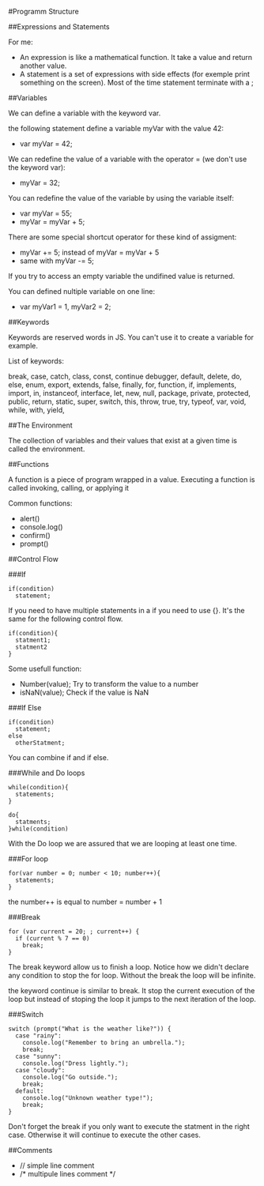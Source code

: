 #Programm Structure

##Expressions and Statements

For me:

* An expression is like a mathematical function. It take a value and return another value.
* A statement is a set of expressions with side effects (for exemple print
  something on the screen). Most of the time statement terminate with
  a ;

##Variables

We can define a variable with the keyword var.

the following statement define a variable myVar with the value 42:

* var myVar = 42;

We can redefine the value of a variable with the operator = (we don't
use the keyword var):

* myVar = 32;

You can redefine the value of the variable by using the variable
itself:

* var myVar = 55;
* myVar = myVar + 5;

There are some special shortcut operator for these kind of assigment:

* myVar += 5; instead of myVar = myVar + 5
* same with myVar -= 5;

If you try to access an empty variable the undifined value is
returned.

You can defined nultiple variable on one line:

* var myVar1 = 1, myVar2 = 2;

##Keywords

Keywords are reserved words in JS. You can't use it to create a
variable for example.

List of keywords:

break, case, catch, class, const, continue debugger,
default, delete, do, else, enum, export, extends, false,
finally, for, function, if, implements, import, in,
instanceof, interface, let, new, null, package, private,
protected, public, return, static, super, switch, this,
throw, true, try, typeof, var, void, while, with, yield,

##The Environment

The collection of variables and their values that exist at a given
time is called the environment.

##Functions

A function is a piece of program wrapped in a value. Executing a
function is called invoking, calling, or applying it

Common functions:

* alert()
* console.log()
* confirm()
* prompt()

##Control Flow

###If

    if(condition)
      statement;

If you need to have multiple statements in a if you need to use
{}. It's the same for the following control flow.

    if(condition){
      statment1;
      statment2
    }

Some usefull function:

* Number(value); Try to transform the value to a number
* isNaN(value); Check if the value is NaN

###If Else

    if(condition)
      statement;
    else
      otherStatment;

You can combine if and if else.

###While and Do loops

    while(condition){
      statements;
    }

    do{
      statments;
    }while(condition)

With the Do loop we are assured that we are looping at least one time.

###For loop

    for(var number = 0; number < 10; number++){
      statements;
    }

the number++ is equal to number = number + 1

###Break

    for (var current = 20; ; current++) {
      if (current % 7 == 0)
        break;
    }

The break keyword allow us to finish a loop. Notice how we didn't
declare any condition to stop the for loop. Without the break the loop
will be infinite.

the keyword continue is similar to break. It stop the current
execution of the loop but instead of stoping the loop it jumps to the
next iteration of the loop.

###Switch

    switch (prompt("What is the weather like?")) {
      case "rainy":
        console.log("Remember to bring an umbrella.");
        break;
      case "sunny":
        console.log("Dress lightly.");
      case "cloudy":
        console.log("Go outside.");
        break;
      default:
        console.log("Unknown weather type!");
        break;
    }

Don't forget the break if you only want to execute the statment in the
right case. Otherwise it will continue to execute the other cases.

##Comments

* // simple line comment
* /* multipule lines comment */
